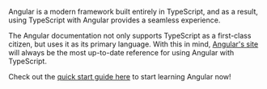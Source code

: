 Angular is a modern framework built entirely in TypeScript, and as a result, using TypeScript with Angular provides a seamless experience.

The Angular documentation not only supports TypeScript as a first-class citizen, but uses it as its primary language.
With this in mind, [Angular's site](https://angular.io) will always be the most up-to-date reference for using Angular with TypeScript.

Check out the [quick start guide here](https://angular.io/docs/ts/latest/quickstart.html) to start learning Angular now!